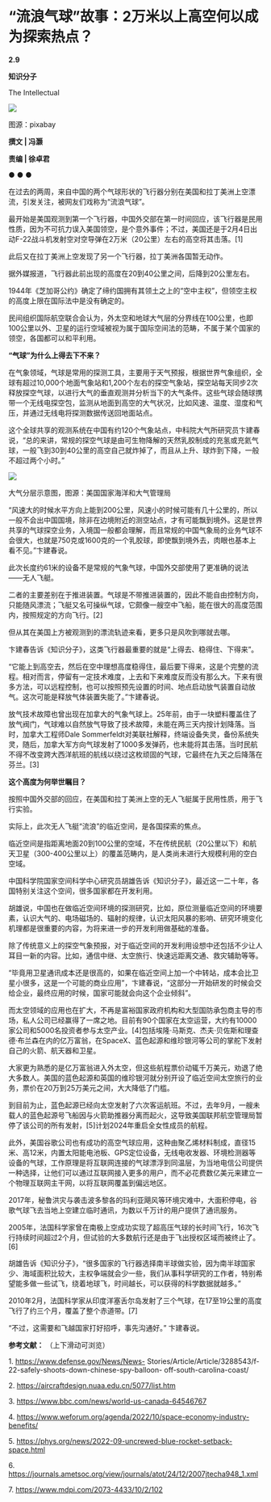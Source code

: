 # “流浪气球”故事：2万米以上高空何以成为探索热点？

**2.9**

**知识分子**

The Intellectual

![](https://inews.gtimg.com/news_bt/OmwiUn4DYKP0HZfFgN71CR8WwvJOc1AmCohzjJ2VI9P5gAA/1000)

图源：pixabay

**撰文 | 冯灏**

**责编 | 徐卓君**

● ● ●

在过去的两周，来自中国的两个气球形状的飞行器分别在美国和拉丁美洲上空漂流，引发关注，被网友们戏称为“流浪气球”。

最开始是美国观测到第一个飞行器，中国外交部在第一时间回应，该飞行器是民用性质，因为不可抗力误入美国领空，是个意外事件；不过，美国还是于2月4日出动F-22战斗机发射空对空导弹在2万米（20公里）左右的高空将其击落。[1]

此后又在拉丁美洲上空发现了另一个飞行器，拉丁美洲各国暂无动作。

据外媒报道，飞行器此前出现的高度在20到40公里之间，后降到20公里左右。

1944年《芝加哥公约》确定了缔约国拥有其领土之上的“空中主权”，但领空主权的高度上限在国际法中是没有确定的。

民间组织国际航空联合会认为，外太空和地球大气层的分界线在100公里，也即100公里以外、卫星的运行空域被视为属于国际空间法的范畴，不属于某个国家的领空，各国都可以和平利用。

**“气球”为什么上得去下不来？**

在气象领域，气球是常用的探测工具，主要用于天气预报，根据世界气象组织，全球有超过10,000个地面气象站和1,200个左右的探空气象站，探空站每天同步2次释放探空气球，以进行大气的垂直观测并分析当下的大气条件。这些气球会随球携带一个无线电探空包，监测从地面到高空的大气状况，比如风速、温度、湿度和气压，并通过无线电将探测数据传送回地面站点。

这个全球共享的观测系统在中国有约120个气象站点，中科院大气所研究员卞建春说，“总的来讲，常规的探空气球是由可生物降解的天然乳胶制成的充氢或充氦气球，一般飞到30到40公里的高空自己就炸掉了，而且从上升、球炸到下降，一般不超过两个小时。”

![](https://inews.gtimg.com/news_bt/OzFpetdzdIctQCkXv3ZoOEg4CE5ASYSFiLdxnWI5y1hL4AA/1000)

大气分层示意图，图源：美国国家海洋和大气管理局

“风速大的时候水平方向上能到200公里，风速小的时候可能有几十公里的，所以一般不会出中国国境，除非在边境附近的测空站点，才有可能飘到境外。这是世界共享的气球探空业务，入境国一般都会理解，而且常规的中国气象局的业务气球不会很大，也就是750克或1600克的一个乳胶球，即使飘到境外去，肉眼也基本上看不见。”卞建春说。

此次长度约61米的设备不是常规的气象气球，中国外交部使用了更准确的说法——无人飞艇。

二者的主要差别在于推进装置。气球是不带推进装置的，因此不能自由控制方向，只能随风漂流；飞艇又名可操纵气球，它颇像一艘空中飞船，能在很大的高度范围内，按照规定的方向飞行。[2]

但从其在美国上方被观测到的漂流轨迹来看，更多只是风吹到哪就去哪。

卞建春告诉《知识分子》，这类飞行器最重要的就是“上得去、稳得住、下得来”。

“它能上到高空去，然后在空中理想高度稳得住，最后要下得来，这是个完整的流程。相对而言，停留有一定技术难度，上去和下来难度反而没有那么大。下来有很多方法，可以远程控制，也可以按照预先设置的时间、地点启动放气装置自动放气。这次可能是释放气体装置失能了。”卞建春说。

放气技术故障也曾出现在加拿大的气象气球上。25年前，由于一块塑料覆盖住了放气阀门，气球难以自然放气导致了技术故障，未能在两三天内按计划降落。当时，加拿大工程师Dale
Sommerfeldt对美联社解释，终端设备失灵，备份系统失灵，随后，加拿大军方向气球发射了1000多发弹药，也未能将其击落。当时民航不得不改变跨大西洋航班的航线以绕过这枚顽固的气球，它最终在九天之后降落在芬兰。[3]

**这个高度为何举世瞩目？**

按照中国外交部的回应，在美国和拉丁美洲上空的无人飞艇属于民用性质，用于飞行实验。

实际上，此次无人飞艇“流浪”的临近空间，是各国探索的焦点。

临近空间是指距离地面20到100公里的空域，不在传统民航（20公里以下）和航天卫星（300-400公里以上）的覆盖范畴内，是人类尚未进行大规模利用的空白空域。

中国科学院国家空间科学中心研究员胡雄告诉《知识分子》，最近这一二十年，各国特别关注这个空间，很多国家都在开发利用。

胡雄说，中国也在做临近空间环境的探测研究，比如，原位测量临近空间的环境要素，认识大气的、电场磁场的、辐射的规律，认识太阳风暴的影响、研究环境变化机理都是很重要的内容，为将来进一步的开发利用做基础的准备。

除了传统意义上的探空气象预报，对于临近空间的开发利用设想中还包括不少让人耳目一新的内容。比如，通信中继、太空旅行、快速远距离交通、救灾辅助等等。

“毕竟用卫星通讯成本还是很高的，如果在临近空间上加一个中转站，成本会比卫星小很多，这是一个可能的商业应用”，卞建春说，“这部分一开始研发的时候会交给企业，最终应用的时候，国家可能就会向这个企业倾斜”。

而太空领域的应用也在扩大，不再是富裕国家政府机构和大型国防承包商主导的市场，私人公司已经赢得了一席之地。目前有90个国家在太空运营，大约有10000家公司和5000名投资者参与太空产业。[4]包括埃隆·马斯克、杰夫·贝佐斯和理查德·布兰森在内的亿万富翁，在SpaceX、蓝色起源和维珍银河等公司的掌舵下发射自己的火箭、航天器和卫星。

大家更为熟悉的是亿万富翁进入外太空，但这些航程票价动辄千万美元，劝退了绝大多数人。美国的蓝色起源和英国的维珍银河就分别开设了临近空间太空旅行的业务，票价在20万到25万美元之间，大大降低了门槛。

到目前为止，蓝色起源已经向太空发射了六次客运航班。不过，去年9月，一艘未载人的蓝色起源号飞船因与火箭助推器分离而起火，这导致美国联邦航空管理局暂停了该公司的所有发射，[5]计划2024年重启全女性成员的航程。

此外，美国谷歌公司也有成功的高空气球应用，这种由聚乙烯材料制成，直径15米、高12米，内置太阳能电池板、GPS定位设备，无线电收发器、环境检测器等设备的气球，工作原理是将互联网连接的气球漂浮到同温层，为当地电信公司提供一种选择，让他们可以通过互联网接入更多的用户，而不必花费数亿美元来建立一个物理互联网主干网，以将互联网覆盖到偏远地区。

2017年，秘鲁洪灾与袭击波多黎各的玛利亚飓风等环境灾难中，大面积停电，谷歌气球飞去当地上空建立临时通讯，为数以千万计的用户提供了通讯服务。

2005年，法国科学家曾在南极上空成功实现了超高压气球的长时间飞行，16次飞行持续时间超过2个月，但试验的大多数航行还是由于飞出授权区域而被终止了。[6]

胡雄告诉《知识分子》，“很多国家的飞行器选择南半球做实验，因为南半球国家少、海域面积比较大，主权争端就会少一些，我们从事科学研究的工作者，特别希望能多做一些试飞，绕着地球飞，时间越长，可以获得的科学数据就越多。”

2010年2月，法国科学家从印度洋塞舌尔岛发射了三个气球，在17至19公里的高度飞行了约三个月，覆盖了整个赤道带。[7]

“不过，这需要和飞越国家打好招呼，事先沟通好。” 卞建春说。

**参考文献：** （上下滑动可浏览）

1\. https://www.defense.gov/News/News-
Stories/Article/Article/3288543/f-22-safely-shoots-down-chinese-spy-balloon-
off-south-carolina-coast/

2\. https://aircraftdesign.nuaa.edu.cn/5077/list.htm

3\. https://www.bbc.com/news/world-us-canada-64546767

4\. https://www.weforum.org/agenda/2022/10/space-economy-industry-benefits/

5\. https://phys.org/news/2022-09-uncrewed-blue-rocket-setback-space.html

6\. https://journals.ametsoc.org/view/journals/atot/24/12/2007jtecha948_1.xml

7\. https://www.mdpi.com/2073-4433/10/2/102


